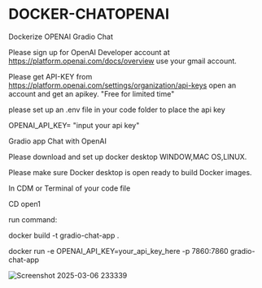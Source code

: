 # DOCKER-CHATOPENAI
Dockerize OPENAI Gradio Chat


Please sign up for OpenAI Developer account at https://platform.openai.com/docs/overview use your gmail account.

Please get API-KEY from https://platform.openai.com/settings/organization/api-keys open an account and get an apikey. "Free for limited time"

please set up an .env file in your code folder to place the api key

OPENAI_API_KEY= "input your api key"



Gradio app Chat with OpenAI

Please download and set up docker desktop WINDOW,MAC OS,LINUX.

Please make sure Docker desktop is open ready to build Docker images.

In CDM or Terminal of your code file

CD open1

run command:

docker build -t gradio-chat-app .

docker run -e OPENAI_API_KEY=your_api_key_here -p 7860:7860 gradio-chat-app

![Screenshot 2025-03-06 233339](https://github.com/user-attachments/assets/9dce9e55-9c3d-4b39-85b8-b6618f240178)


